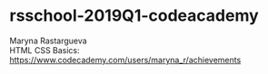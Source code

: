 # rsschool-2019Q1-codeacademy  
Maryna Rastargueva  
HTML CSS Basics: https://www.codecademy.com/users/maryna_r/achievements  
